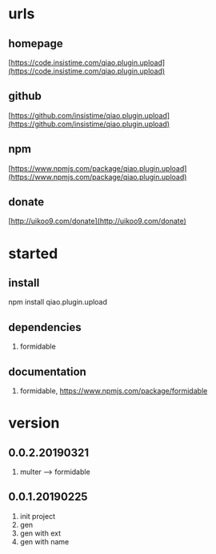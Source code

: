 # urls
## homepage
[https://code.insistime.com/qiao.plugin.upload](https://code.insistime.com/qiao.plugin.upload)

## github
[https://github.com/insistime/qiao.plugin.upload](https://github.com/insistime/qiao.plugin.upload)

## npm
[https://www.npmjs.com/package/qiao.plugin.upload](https://www.npmjs.com/package/qiao.plugin.upload)

## donate
[http://uikoo9.com/donate](http://uikoo9.com/donate)

# started
## install
npm install qiao.plugin.upload

## dependencies
1. formidable

## documentation
1. formidable, https://www.npmjs.com/package/formidable

# version
## 0.0.2.20190321
1. multer --> formidable

## 0.0.1.20190225
1. init project
2. gen
3. gen with ext
4. gen with name 
